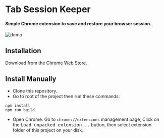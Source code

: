 # Tab Session Keeper

#### Simple Chrome extension to save and restore your browser session.

![demo](https://user-images.githubusercontent.com/43219422/85391016-4fdc3a00-b552-11ea-80c1-56e31c4e6e10.png)

## Installation

Download from the [Chrome Web Store](https://chrome.google.com/webstore/detail/session-keeper/hiblckhbhlfmlbkhkfkenjaphdincfep).

## Install Manually

- Clone this repository.
- Go to root of the project then run these commands:

```
npm install
npm run build
```

- Open Chrome. Go to `chrome://extensions` management page, Click on the <kbd>Load unpacked extension...</kbd> button, then select extension folder of this project on your disk.
